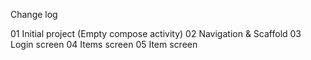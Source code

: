 Change log

01 Initial project (Empty compose activity)
02 Navigation & Scaffold
03 Login screen
04 Items screen
05 Item screen
